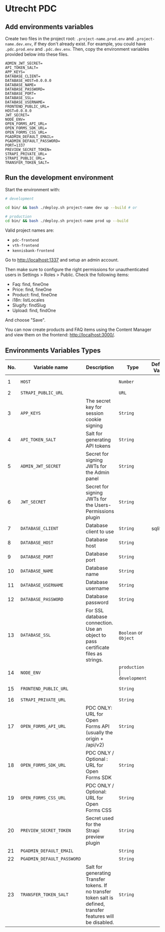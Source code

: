 # Utrecht PDC

## Add environments variables

Create two files in the project root: `.project-name.prod.env` and `.project-name.dev.env`, if they don't already exist.
For example, you could have `.pdc.prod.env` and `.pdc.dev.env`. Then, copy the environment variables provided below into these files.

```env
ADMIN_JWT_SECRET=
API_TOKEN_SALT=
APP_KEYS=
DATABASE_CLIENT=
DATABASE_HOST=0.0.0.0
DATABASE_NAME=
DATABASE_PASSWORD=
DATABASE_PORT=
DATABASE_SSL=
DATABASE_USERNAME=
FRONTEND_PUBLIC_URL=
HOST=0.0.0.0
JWT_SECRET=
NODE_ENV=
OPEN_FORMS_API_URL=
OPEN_FORMS_SDK_URL=
OPEN_FORMS_CSS_URL=
PGADMIN_DEFAULT_EMAIL=
PGADMIN_DEFAULT_PASSWORD=
PORT=1337
PREVIEW_SECRET_TOKEN=
STRAPI_PRIVATE_URL=
STRAPI_PUBLIC_URL=
TRANSFER_TOKEN_SALT=
```

## Run the development environment

Start the environment with:

```bash
# development

cd bin/ && bash ./deploy.sh project-name dev up --build # or

# production
cd bin/ && bash ./deploy.sh project-name prod up --build
```

Valid project names are:

- `pdc-frontend`
- `vth-frontend`
- `kennisbank-frontend`

Go to <http://localhost:1337> and setup an admin account.

Then make sure to configure the right permissions for unauthenticated users in Settings > Roles > Public. Check the following items:

- Faq: find, fineOne
- Price: find, fineOne
- Product: find, fineOne
- i18n: listLocales
- Slugify: findSlug
- Upload: find, findOne

And choose "Save".

You can now create products and FAQ items using the Content Manager and view them on the frontend: <http://localhost:3000/>.

## Environments Variables Types

| No. | Variable name              | Description                                                                                                    | Type                          | Default Value | Application               | Note                                                                                                                                                                                                                     |
|-----|----------------------------|----------------------------------------------------------------------------------------------------------------| ----------------------------- | ------------- | ------------------------- | ------------------------------------------------------------------------------------------------------------------------------------------------------------------------------------------------------------------------ |
| 1   | `HOST`                     |                                                                                                                | `Number`                      |               | strapi-dashboard          | [Admin panel configuration](https://docs.strapi.io/dev-docs/configurations/admin-panel#available-options)                                                                                                                |
| 2   | `STRAPI_PUBLIC_URL`        |                                                                                                                | `URL`                         |               | Frontend                  | The Strapi dashboard URL, e.g., `http://localhost:1337/`                                                                                                                                                                 |
| 3   | `APP_KEYS`                 | The secret key for session cookie signing                                                                      | `String`                      |               | strapi-dashboard          | [Admin panel configuration](https://docs.strapi.io/dev-docs/configurations/admin-panel#available-options)                                                                                                                |
| 4   | `API_TOKEN_SALT`           | Salt for generating API tokens                                                                                 | `String`                      |               | strapi-dashboard          | [Admin panel configuration](https://docs.strapi.io/dev-docs/configurations/admin-panel#available-options)                                                                                                                |
| 5   | `ADMIN_JWT_SECRET`         | Secret for signing JWTs for the Admin panel                                                                    | `String`                      |               | strapi-dashboard          | [Admin panel configuration](https://docs.strapi.io/dev-docs/configurations/admin-panel#available-options)                                                                                                                |
| 6   | `JWT_SECRET`               | Secret for signing JWTs for the Users-Permissions plugin                                                       | `String`                      |               | strapi-dashboard          | [Admin panel configuration](https://docs.strapi.io/dev-docs/configurations/admin-panel#available-options)                                                                                                                |
| 7   | `DATABASE_CLIENT`          | Database client to use                                                                                         | `String`                      | sqlite        | strapi-dashboard          | [Reference to Strapi Database docs](https://docs.strapi.io/cloud/advanced/database)                                                                                                                                      |
| 8   | `DATABASE_HOST`            | Database host                                                                                                  | `String`                      |               | strapi-dashboard          | [Reference to Strapi Database docs](https://docs.strapi.io/cloud/advanced/database)                                                                                                                                      |
| 9   | `DATABASE_PORT`            | Database port                                                                                                  | `String`                      |               | strapi-dashboard          | [Reference to Strapi Database docs](https://docs.strapi.io/cloud/advanced/database)                                                                                                                                      |
| 10  | `DATABASE_NAME`            | Database name                                                                                                  | `String`                      |               | strapi-dashboard          | [Reference to Strapi Database docs](https://docs.strapi.io/cloud/advanced/database)                                                                                                                                      |
| 11  | `DATABASE_USERNAME`        | Database username                                                                                              | `String`                      |               | strapi-dashboard          | [Reference to Strapi Database docs](https://docs.strapi.io/cloud/advanced/database)                                                                                                                                      |
| 12  | `DATABASE_PASSWORD`        | Database password                                                                                              | `String`                      |               | strapi-dashboard          | [Reference to Strapi Database docs](https://docs.strapi.io/cloud/advanced/database)                                                                                                                                      |
| 13  | `DATABASE_SSL`             | For SSL database connection. Use an object to pass certificate files as strings.                               | `Boolean` or `Object`         |               | strapi-dashboard          | [Reference to Strapi Database docs](https://docs.strapi.io/cloud/advanced/database)                                                                                                                                      |
| 14  | `NODE_ENV`                 |                                                                                                                | `production` \| `development` |               |                           |                                                                                                                                                                                                                          |
| 15  | `FRONTEND_PUBLIC_URL`      |                                                                                                                | `String`                      |               | strapi-dashboard          |                                                                                                                                                                                                                          |
| 16  | `STRAPI_PRIVATE_URL`       |                                                                                                                | `String`                      |               | frontend                  |                                                                                                                                                                                                                          |
| 17  | `OPEN_FORMS_API_URL`       | PDC ONLY: URL for Open Forms API (usually the origin + /api/v2)                                                | `String`                      |               | frontend                  |                                                                                                                                                                                                                          |
| 18  | `OPEN_FORMS_SDK_URL`       | PDC ONLY / Optional : URL for Open Forms SDK                                                                   | `String`                      |               | frontend                  |                                                                                                                                                                                                                          |
| 19  | `OPEN_FORMS_CSS_URL`       | PDC ONLY / Optional: URL for Open Forms CSS                                                                    | `String`                      |               | frontend                  |                                                                                                                                                                                                                          |
| 20  | `PREVIEW_SECRET_TOKEN`     | Secret used for the Strapi preview plugin                                                                      | `String`                      |               | strapi-dashboard frontend |                                                                                                                                                                                                                          |
| 21  | `PGADMIN_DEFAULT_EMAIL`    |                                                                                                                | `String`                      |               | Database                  |                                                                                                                                                                                                                          |
| 22  | `PGADMIN_DEFAULT_PASSWORD` |                                                                                                                | `String`                      |               | Database                  |                                                                                                                                                                                                                          |
| 23  | `TRANSFER_TOKEN_SALT`      | Salt for generating Transfer tokens. If no transfer token salt is defined, transfer features will be disabled. | `String`                      |               | strapi-dashboard          | [Admin panel configuration](https://docs.strapi.io/dev-docs/configurations/admin-panel#available-options) Secrets can be generated manually by running `node -p "require('crypto').randomBytes(48).toString('base64');"` |
